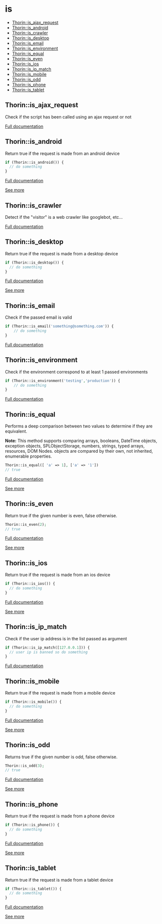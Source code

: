 # is

- [Thorin::is_ajax_request](#Thorin::is_ajax_request)
- [Thorin::is_android](#Thorin::is_android)
- [Thorin::is_crawler](#Thorin::is_crawler)
- [Thorin::is_desktop](#Thorin::is_desktop)
- [Thorin::is_email](#Thorin::is_email)
- [Thorin::is_environment](#Thorin::is_environment)
- [Thorin::is_equal](#Thorin::is_equal)
- [Thorin::is_even](#Thorin::is_even)
- [Thorin::is_ios](#Thorin::is_ios)
- [Thorin::is_ip_match](#Thorin::is_ip_match)
- [Thorin::is_mobile](#Thorin::is_mobile)
- [Thorin::is_odd](#Thorin::is_odd)
- [Thorin::is_phone](#Thorin::is_phone)
- [Thorin::is_tablet](#Thorin::is_tablet)
## Thorin::is_ajax_request
Check if the script has been called using an ajax request or not


[Full documentation](/doc/src/functions/is/t_is_ajax_request.md)

## Thorin::is_android
Return true if the request is made from an android device
```php
if (Thorin::is_android()) {
  // do something
}
```

[Full documentation](/doc/src/functions/is/t_is_android.md)

[See more](https://github.com/serbanghita/Mobile-Detect)

## Thorin::is_crawler
Detect if the "visitor" is a web crawler like googlebot, etc...


[Full documentation](/doc/src/functions/is/t_is_crawler.md)

## Thorin::is_desktop
Return true if the request is made from a desktop device
```php
if (Thorin::is_desktop()) {
  // do something
}
```

[Full documentation](/doc/src/functions/is/t_is_desktop.md)

[See more](https://github.com/serbanghita/Mobile-Detect)

## Thorin::is_email
Check if the passed email is valid
```php
if (Thorin::is_email('something@something.com')) {
    // do something
}
```

[Full documentation](/doc/src/functions/is/t_is_email.md)

## Thorin::is_environment
Check if the environment correspond to at least 1 passed environments
```php
if (Thorin::is_environment('testing','production')) {
    // do something
}
```

[Full documentation](/doc/src/functions/is/t_is_environment.md)

## Thorin::is_equal
Performs a deep comparison between two values to determine if they are
equivalent.

**Note:** This method supports comparing arrays, booleans,
DateTime objects, exception objects, SPLObjectStorage, numbers,
strings, typed arrays, resources, DOM Nodes. objects are compared
by their own, not inherited, enumerable properties.

```php
Thorin::is_equal([ 'a' => 1], ['a' => '1'])
// true
```

[Full documentation](/doc/src/functions/is/t_is_equal.md)

[See more](https://github.com/lodash-php/lodash-php/blob/master/src/Lang/isEqual.php)

## Thorin::is_even
Return true if the given number is even, false otherwise.
```php
Thorin::is_even(2);
// true
```

[Full documentation](/doc/src/functions/is/t_is_even.md)

[See more](https://github.com/appzcoder/30-seconds-of-php-code)

## Thorin::is_ios
Return true if the request is made from an ios device
```php
if (Thorin::is_ios()) {
  // do something
}
```

[Full documentation](/doc/src/functions/is/t_is_ios.md)

[See more](https://github.com/serbanghita/Mobile-Detect)

## Thorin::is_ip_match
Check if the user ip address is in the list passed as argument
```php
if (Thorin::is_ip_match([127.0.0.1])) {
  // user ip is banned so do something
}
```

[Full documentation](/doc/src/functions/is/t_is_ip_match.md)

## Thorin::is_mobile
Return true if the request is made from a mobile device
```php
if (Thorin::is_mobile()) {
  // do something
}
```

[Full documentation](/doc/src/functions/is/t_is_mobile.md)

[See more](https://github.com/serbanghita/Mobile-Detect)

## Thorin::is_odd
Returns true if the given number is odd, false otherwise.
```php
Thorin::is_odd(3);
// true
```

[Full documentation](/doc/src/functions/is/t_is_odd.md)

[See more](https://github.com/appzcoder/30-seconds-of-php-code)

## Thorin::is_phone
Return true if the request is made from a phone device
```php
if (Thorin::is_phone()) {
  // do something
}
```

[Full documentation](/doc/src/functions/is/t_is_phone.md)

[See more](https://github.com/serbanghita/Mobile-Detect)

## Thorin::is_tablet
Return true if the request is made from a tablet device
```php
if (Thorin::is_tablet()) {
  // do something
}
```

[Full documentation](/doc/src/functions/is/t_is_tablet.md)

[See more](https://github.com/serbanghita/Mobile-Detect)
